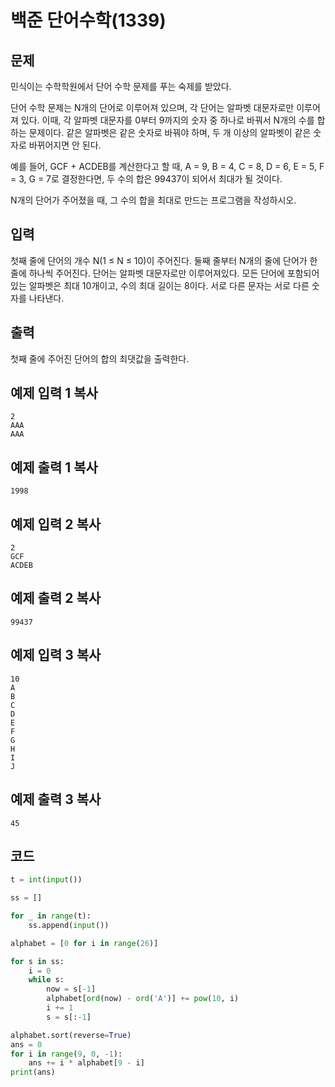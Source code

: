 # 백준 단어수학(1339)



## 문제

민식이는 수학학원에서 단어 수학 문제를 푸는 숙제를 받았다.

단어 수학 문제는 N개의 단어로 이루어져 있으며, 각 단어는 알파벳 대문자로만 이루어져 있다. 이때, 각 알파벳 대문자를 0부터 9까지의 숫자 중 하나로 바꿔서 N개의 수를 합하는 문제이다. 같은 알파벳은 같은 숫자로 바꿔야 하며, 두 개 이상의 알파벳이 같은 숫자로 바뀌어지면 안 된다.

예를 들어, GCF + ACDEB를 계산한다고 할 때, A = 9, B = 4, C = 8, D = 6, E = 5, F = 3, G = 7로 결정한다면, 두 수의 합은 99437이 되어서 최대가 될 것이다.

N개의 단어가 주어졌을 때, 그 수의 합을 최대로 만드는 프로그램을 작성하시오.

## 입력

첫째 줄에 단어의 개수 N(1 ≤ N ≤ 10)이 주어진다. 둘째 줄부터 N개의 줄에 단어가 한 줄에 하나씩 주어진다. 단어는 알파벳 대문자로만 이루어져있다. 모든 단어에 포함되어 있는 알파벳은 최대 10개이고, 수의 최대 길이는 8이다. 서로 다른 문자는 서로 다른 숫자를 나타낸다.

## 출력

첫째 줄에 주어진 단어의 합의 최댓값을 출력한다.

## 예제 입력 1 복사

```
2
AAA
AAA
```

## 예제 출력 1 복사

```
1998
```

## 예제 입력 2 복사

```
2
GCF
ACDEB
```

## 예제 출력 2 복사

```
99437
```

## 예제 입력 3 복사

```
10
A
B
C
D
E
F
G
H
I
J
```

## 예제 출력 3 복사

```
45
```

## 코드

```python
t = int(input())

ss = []

for _ in range(t):
    ss.append(input())

alphabet = [0 for i in range(26)]

for s in ss:
    i = 0
    while s:
        now = s[-1]
        alphabet[ord(now) - ord('A')] += pow(10, i)
        i += 1
        s = s[:-1]

alphabet.sort(reverse=True)
ans = 0
for i in range(9, 0, -1):
    ans += i * alphabet[9 - i]
print(ans)
```


